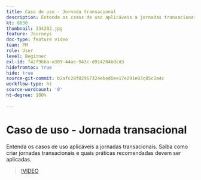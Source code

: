 ```yaml
---
title: Caso de uso - Jornada transacional
description: Entenda os casos de uso aplicáveis a jornadas transacionais. Saiba como criar jornadas transacionais e quais práticas recomendadas devem ser aplicadas.
kt: 8030
thumbnail: 334202.jpg
feature: Journeys
doc-type: feature video
team: PM
role: User
level: Beginner
exl-id: f42f9bba-a309-44ae-943c-d9142046dcd3
hidefromtoc: true
hide: true
source-git-commit: b2afc28f82967324ebed0ee17e291e83c85c3a4c
workflow-type: ht
source-wordcount: '0'
ht-degree: 100%

---
```


# Caso de uso - Jornada transacional

Entenda os casos de uso aplicáveis a jornadas transacionais. Saiba como criar jornadas transacionais e quais práticas recomendadas devem ser aplicadas.

>[!VIDEO](https://video.tv.adobe.com/v/334202?quality=12&learn=on)
